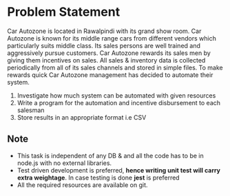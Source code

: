 # Problem Statement
Car Autozone is located in Rawalpindi with its grand show room. Car Autozone is known for its middle range cars from different vendors which particularly suits middle class. Its sales persons are well trained and aggressively pursue customers. Car Autozone rewards its sales men by giving them incentives on sales. All sales & inventory data is collected periodically from all of its sales channels and stored in simple files. To make rewards quick Car Autozone management has decided to automate their system.

1.   Investigate how much system can be automated with given resources
2.   Write a program for the automation and incentive disbursement to each salesman
3.   Store results in an appropriate format i.e CSV


## Note
* This task is independent of any DB & and all the code has to be in node.js with no external libraries. 
* Test driven development is preferred, **hence writing unit test will carry extra weightage**. In case testing is done **jest** is preferred
* All the required resources are available on git. 


